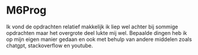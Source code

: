 # M6Prog



 Ik vond de opdrachten relatief makkelijk ik liep wel achter bij sommige opdrachten maar het overgrote deel lukte mij wel. Bepaalde dingen heb ik op mijn eigen manier gedaan en ook met behulp van andere middelen zoals chatgpt, stackoverflow en youtube.
